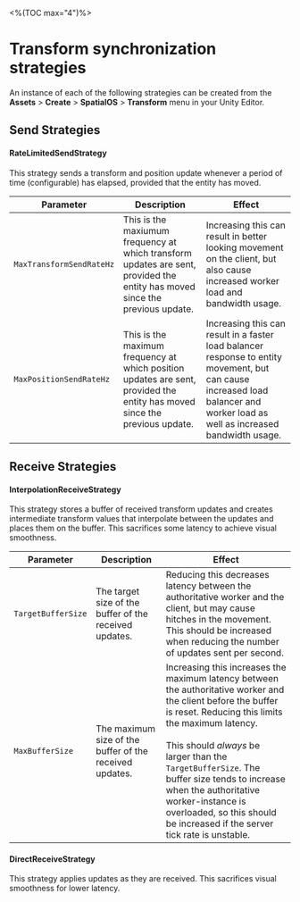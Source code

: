 <%(TOC max="4")%>
# Transform synchronization strategies

An instance of each of the following strategies can be created from the **Assets** > **Create** > **SpatialOS** > **Transform** menu in your Unity Editor.

## Send Strategies

#### RateLimitedSendStrategy

This strategy sends a transform and position update whenever a period of time (configurable) has elapsed, provided that the entity has moved.

| Parameter | Description | Effect |
|---|---|---|
| `MaxTransformSendRateHz` | This is the maxiumum frequency at which transform updates are sent, provided the entity has moved since the previous update. | Increasing this can result in better looking movement on the client, but also cause increased worker load and bandwidth usage. |
| `MaxPositionSendRateHz` | This is the maximum frequency at which position updates are sent, provided the entity has moved since the previous update. | Increasing this can result in a faster load balancer response to entity movement, but can cause increased load balancer and worker load as well as increased bandwidth usage. |

## Receive Strategies

#### InterpolationReceiveStrategy

This strategy stores a buffer of received transform updates and creates intermediate transform values that interpolate between the updates and places them on the buffer. This sacrifices some latency to achieve visual smoothness.

| Parameter | Description | Effect |
|---|---|---|
| `TargetBufferSize` | The target size of the buffer of the received updates. | Reducing this decreases latency between the authoritative worker and the client, but may cause hitches in the movement. This should be increased when reducing the number of updates sent per second. |
| `MaxBufferSize` | The maximum size of the buffer of the received updates. | Increasing this increases the maximum latency between the authoritative worker and the client before the buffer is reset. Reducing this limits the maximum latency.<br/><br/>This should _always_ be larger than the `TargetBufferSize`. The buffer size tends to increase when the authoritative worker-instance is overloaded, so this should be increased if the server tick rate is unstable. |


#### DirectReceiveStrategy

This strategy applies updates as they are received. This sacrifices visual smoothness for lower latency.
